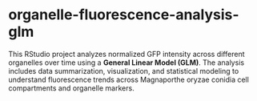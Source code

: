 # organelle-fluorescence-analysis-glm
This RStudio project analyzes normalized GFP intensity across different organelles over time using a **General Linear Model (GLM)**. The analysis includes data summarization, visualization, and statistical modeling to understand fluorescence trends across Magnaporthe oryzae conidia cell compartments and organelle markers.

